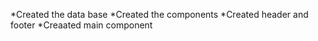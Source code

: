 \*Created the data base
\*Created the components
\*Created header and footer
\*Creaated main component
